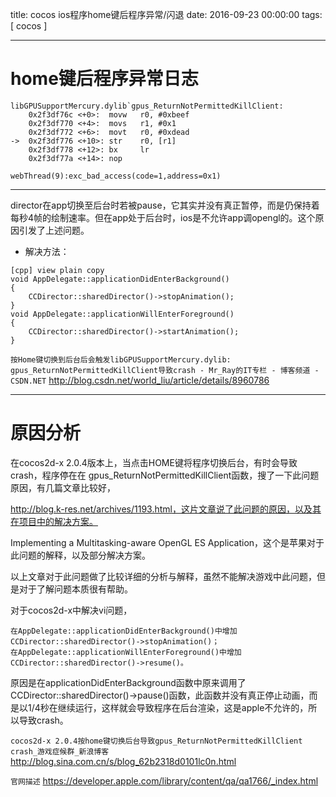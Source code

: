 title: cocos ios程序home键后程序异常/闪退
date: 2016-09-23 00:00:00
tags: [ cocos ]


---
# home键后程序异常日志
```
libGPUSupportMercury.dylib`gpus_ReturnNotPermittedKillClient:
    0x2f3df76c <+0>:  movw   r0, #0xbeef
    0x2f3df770 <+4>:  movs   r1, #0x1
    0x2f3df772 <+6>:  movt   r0, #0xdead
->  0x2f3df776 <+10>: str    r0, [r1]
    0x2f3df778 <+12>: bx     lr
    0x2f3df77a <+14>: nop   
 
webThread(9):exc_bad_access(code=1,address=0x1)
```


---
director在app切换至后台时若被pause，它其实并没有真正暂停，而是仍保持着每秒4帧的绘制速率。但在app处于后台时，ios是不允许app调opengl的。这个原因引发了上述问题。
 
- 解决方法：
```
[cpp] view plain copy
void AppDelegate::applicationDidEnterBackground() 
{ 
    CCDirector::sharedDirector()->stopAnimation(); 
} 
void AppDelegate::applicationWillEnterForeground() 
{ 
    CCDirector::sharedDirector()->startAnimation(); 
} 
``` 
`按Home键切换到后台后会触发libGPUSupportMercury.dylib: gpus_ReturnNotPermittedKillClient导致crash - Mr_Ray的IT专栏 - 博客频道 - CSDN.NET`
http://blog.csdn.net/world_liu/article/details/8960786 


---
# 原因分析
在cocos2d-x 2.0.4版本上，当点击HOME键将程序切换后台，有时会导致crash，程序停在在
gpus_ReturnNotPermittedKillClient函数，搜了一下此问题原因，有几篇文章比较好，
 
http://blog.k-res.net/archives/1193.html，这片文章说了此问题的原因，以及其在项目中的解决方案。
 
Implementing a Multitasking-aware OpenGL ES Application，这个是苹果对于此问题的解释，以及部分解决方案。
 
以上文章对于此问题做了比较详细的分析与解释，虽然不能解决游戏中此问题，但是对于了解问题本质很有帮助。
 
对于cocos2d-x中解决vi问题，
```
在AppDelegate::applicationDidEnterBackground()中增加CCDirector::sharedDirector()->stopAnimation()；
在AppDelegate::applicationWillEnterForeground()中增加CCDirector::sharedDirector()->resume()。
```


原因是在applicationDidEnterBackground函数中原来调用了CCDirector::sharedDirector()->pause()函数，此函数并没有真正停止动画，而是以1/4秒在继续运行，这样就会导致程序在后台渲染，这是apple不允许的，所以导致crash。


`cocos2d-x 2.0.4按home键切换后台导致gpus_ReturnNotPermittedKillClient crash_游戏症候群_新浪博客`
http://blog.sina.com.cn/s/blog_62b2318d0101lc0n.html


`官网描述`
https://developer.apple.com/library/content/qa/qa1766/_index.html


